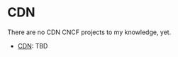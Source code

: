# CDN

There are no CDN CNCF projects to my knowledge, yet.

- [CDN](./packages/gloop-crate-container-fluid/src/apps/cdn): TBD

